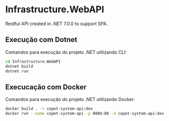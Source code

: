 # Infrastructure.WebAPI

Restful API created in .NET 7.0.0 to support SPA.

## Execução com Dotnet

Comandos para execução do projeto .NET utilizando CLI:

```bash
cd Infrastructure.WebAPI
dotnet build
dotnet run
```

## Execucação com Docker

Comandos para execução do projeto .NET utilizando Docker:

```bash
docker build . -t copet-system-api:dev
docker run --name copet-system-api -p 8080:80 -d copet-system-api:dev
```
